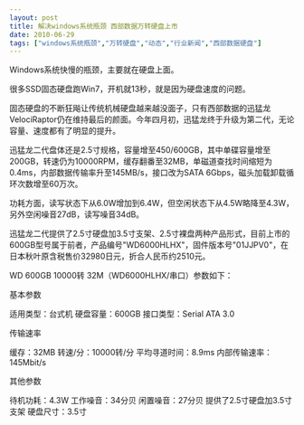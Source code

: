 ```yaml
---
layout: post
title: 解决windows系统瓶颈 西部数据万转硬盘上市		
date: 2010-06-29
tags: ["windows系统瓶颈","万转硬盘","动态","行业新闻","西部数据硬盘"]
---
```


Windows系统快慢的瓶颈，主要就在硬盘上面。

很多SSD固态硬盘跑Win7，开机就13秒，就是因为硬盘速度的问题。

固态硬盘的不断狂飚让传统机械硬盘越来越没面子，只有西部数据的迅猛龙VelociRaptor仍在维持最后的颜面。今年四月初，迅猛龙终于升级为第二代，无论容量、速度都有了明显的提升。

迅猛龙二代盘体还是2.5寸规格，容量增至450/600GB，其中单碟容量增至200GB，转速仍为10000RPM，缓存翻番至32MB，单磁道查找时间缩短为0.4ms，内部数据传输率升至145MB/s，接口改为SATA 6Gbps，磁头加载卸载循环次数增至60万次。

功耗方面，读写状态下从6.0W增加到6.4W，但空闲状态下从4.5W略降至4.3W，另外空闲噪音27dB，读写噪音34dB。

迅猛龙二代提供了2.5寸硬盘加3.5寸支架、2.5寸裸盘两种产品形式，目前上市的600GB型号属于前者，产品编号"WD6000HLHX"，固件版本号"01JJPV0"，在日本秋叶原含税售价32980日元，折合人民币约2510元。

WD 600GB 10000转 32M（WD6000HLHX/串口）参数如下：

基本参数

适用类型：台式机
硬盘容量：600GB
接口类型：Serial ATA 3.0

传输速率

缓存：32MB
转速/分：10000转/分
平均寻道时间：8.9ms
内部传输速率：145Mbit/s

其他参数

待机功耗：4.3W
工作噪音：34分贝
闲置噪音：27分贝
提供了2.5寸硬盘加3.5寸支架
硬盘尺寸：3.5寸		